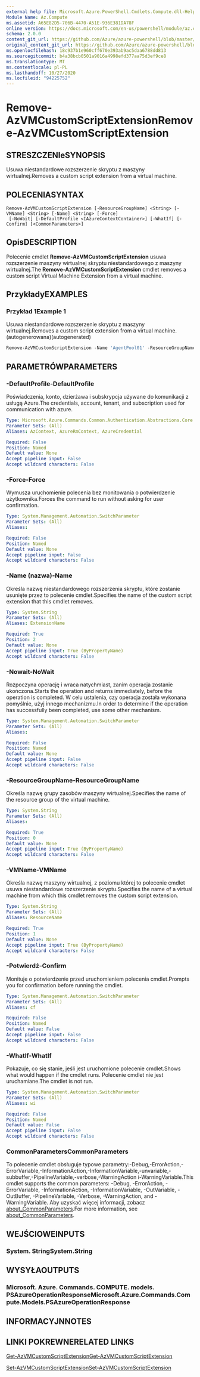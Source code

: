 ```yaml
---
external help file: Microsoft.Azure.PowerShell.Cmdlets.Compute.dll-Help.xml
Module Name: Az.Compute
ms.assetid: A65E82D5-706B-4470-A51E-936E381DA78F
online version: https://docs.microsoft.com/en-us/powershell/module/az.compute/remove-azvmcustomscriptextension
schema: 2.0.0
content_git_url: https://github.com/Azure/azure-powershell/blob/master/src/Compute/Compute/help/Remove-AzVMCustomScriptExtension.md
original_content_git_url: https://github.com/Azure/azure-powershell/blob/master/src/Compute/Compute/help/Remove-AzVMCustomScriptExtension.md
ms.openlocfilehash: 18c937b1e960cff670e393ab9ac5daa6788dd813
ms.sourcegitcommit: b4a38bcb0501a9016a4998efd377aa75d3ef9ce8
ms.translationtype: MT
ms.contentlocale: pl-PL
ms.lasthandoff: 10/27/2020
ms.locfileid: "94225752"
---
```

# <span data-ttu-id="bdd93-101">Remove-AzVMCustomScriptExtension</span><span class="sxs-lookup"><span data-stu-id="bdd93-101">Remove-AzVMCustomScriptExtension</span></span>

## <span data-ttu-id="bdd93-102">STRESZCZENIe</span><span class="sxs-lookup"><span data-stu-id="bdd93-102">SYNOPSIS</span></span>
<span data-ttu-id="bdd93-103">Usuwa niestandardowe rozszerzenie skryptu z maszyny wirtualnej.</span><span class="sxs-lookup"><span data-stu-id="bdd93-103">Removes a custom script extension from a virtual machine.</span></span>

## <span data-ttu-id="bdd93-104">POLECENIA</span><span class="sxs-lookup"><span data-stu-id="bdd93-104">SYNTAX</span></span>

```
Remove-AzVMCustomScriptExtension [-ResourceGroupName] <String> [-VMName] <String> [-Name] <String> [-Force]
 [-NoWait] [-DefaultProfile <IAzureContextContainer>] [-WhatIf] [-Confirm] [<CommonParameters>]
```

## <span data-ttu-id="bdd93-105">Opis</span><span class="sxs-lookup"><span data-stu-id="bdd93-105">DESCRIPTION</span></span>
<span data-ttu-id="bdd93-106">Polecenie cmdlet **Remove-AzVMCustomScriptExtension** usuwa rozszerzenie maszyny wirtualnej skryptu niestandardowego z maszyny wirtualnej.</span><span class="sxs-lookup"><span data-stu-id="bdd93-106">The **Remove-AzVMCustomScriptExtension** cmdlet removes a custom script Virtual Machine Extension from a virtual machine.</span></span>

## <span data-ttu-id="bdd93-107">Przykłady</span><span class="sxs-lookup"><span data-stu-id="bdd93-107">EXAMPLES</span></span>

### <span data-ttu-id="bdd93-108">Przykład 1</span><span class="sxs-lookup"><span data-stu-id="bdd93-108">Example 1</span></span>

<span data-ttu-id="bdd93-109">Usuwa niestandardowe rozszerzenie skryptu z maszyny wirtualnej.</span><span class="sxs-lookup"><span data-stu-id="bdd93-109">Removes a custom script extension from a virtual machine.</span></span> <span data-ttu-id="bdd93-110">(autogenerowana)</span><span class="sxs-lookup"><span data-stu-id="bdd93-110">(autogenerated)</span></span>

```powershell <!-- Aladdin Generated Example --> 
Remove-AzVMCustomScriptExtension -Name 'AgentPool01' -ResourceGroupName myresourcegroup -VMName 'VM01'
```

## <span data-ttu-id="bdd93-111">PARAMETRÓW</span><span class="sxs-lookup"><span data-stu-id="bdd93-111">PARAMETERS</span></span>

### <span data-ttu-id="bdd93-112">-DefaultProfile</span><span class="sxs-lookup"><span data-stu-id="bdd93-112">-DefaultProfile</span></span>
<span data-ttu-id="bdd93-113">Poświadczenia, konto, dzierżawa i subskrypcja używane do komunikacji z usługą Azure.</span><span class="sxs-lookup"><span data-stu-id="bdd93-113">The credentials, account, tenant, and subscription used for communication with azure.</span></span>

```yaml
Type: Microsoft.Azure.Commands.Common.Authentication.Abstractions.Core.IAzureContextContainer
Parameter Sets: (All)
Aliases: AzContext, AzureRmContext, AzureCredential

Required: False
Position: Named
Default value: None
Accept pipeline input: False
Accept wildcard characters: False
```

### <span data-ttu-id="bdd93-114">-Force</span><span class="sxs-lookup"><span data-stu-id="bdd93-114">-Force</span></span>
<span data-ttu-id="bdd93-115">Wymusza uruchomienie polecenia bez monitowania o potwierdzenie użytkownika.</span><span class="sxs-lookup"><span data-stu-id="bdd93-115">Forces the command to run without asking for user confirmation.</span></span>

```yaml
Type: System.Management.Automation.SwitchParameter
Parameter Sets: (All)
Aliases:

Required: False
Position: Named
Default value: None
Accept pipeline input: False
Accept wildcard characters: False
```

### <span data-ttu-id="bdd93-116">-Name (nazwa)</span><span class="sxs-lookup"><span data-stu-id="bdd93-116">-Name</span></span>
<span data-ttu-id="bdd93-117">Określa nazwę niestandardowego rozszerzenia skryptu, które zostanie usunięte przez to polecenie cmdlet.</span><span class="sxs-lookup"><span data-stu-id="bdd93-117">Specifies the name of the custom script extension that this cmdlet removes.</span></span>

```yaml
Type: System.String
Parameter Sets: (All)
Aliases: ExtensionName

Required: True
Position: 2
Default value: None
Accept pipeline input: True (ByPropertyName)
Accept wildcard characters: False
```

### <span data-ttu-id="bdd93-118">-Nowait</span><span class="sxs-lookup"><span data-stu-id="bdd93-118">-NoWait</span></span>
<span data-ttu-id="bdd93-119">Rozpoczyna operację i wraca natychmiast, zanim operacja zostanie ukończona.</span><span class="sxs-lookup"><span data-stu-id="bdd93-119">Starts the operation and returns immediately, before the operation is completed.</span></span> <span data-ttu-id="bdd93-120">W celu ustalenia, czy operacja została wykonana pomyślnie, użyj innego mechanizmu.</span><span class="sxs-lookup"><span data-stu-id="bdd93-120">In order to determine if the operation has successfully been completed, use some other mechanism.</span></span>

```yaml
Type: System.Management.Automation.SwitchParameter
Parameter Sets: (All)
Aliases:

Required: False
Position: Named
Default value: None
Accept pipeline input: False
Accept wildcard characters: False
```

### <span data-ttu-id="bdd93-121">-ResourceGroupName</span><span class="sxs-lookup"><span data-stu-id="bdd93-121">-ResourceGroupName</span></span>
<span data-ttu-id="bdd93-122">Określa nazwę grupy zasobów maszyny wirtualnej.</span><span class="sxs-lookup"><span data-stu-id="bdd93-122">Specifies the name of the resource group of the virtual machine.</span></span>

```yaml
Type: System.String
Parameter Sets: (All)
Aliases:

Required: True
Position: 0
Default value: None
Accept pipeline input: True (ByPropertyName)
Accept wildcard characters: False
```

### <span data-ttu-id="bdd93-123">-VMName</span><span class="sxs-lookup"><span data-stu-id="bdd93-123">-VMName</span></span>
<span data-ttu-id="bdd93-124">Określa nazwę maszyny wirtualnej, z poziomu której to polecenie cmdlet usuwa niestandardowe rozszerzenie skryptu.</span><span class="sxs-lookup"><span data-stu-id="bdd93-124">Specifies the name of a virtual machine from which this cmdlet removes the custom script extension.</span></span>

```yaml
Type: System.String
Parameter Sets: (All)
Aliases: ResourceName

Required: True
Position: 1
Default value: None
Accept pipeline input: True (ByPropertyName)
Accept wildcard characters: False
```

### <span data-ttu-id="bdd93-125">-Potwierdź</span><span class="sxs-lookup"><span data-stu-id="bdd93-125">-Confirm</span></span>
<span data-ttu-id="bdd93-126">Monituje o potwierdzenie przed uruchomieniem polecenia cmdlet.</span><span class="sxs-lookup"><span data-stu-id="bdd93-126">Prompts you for confirmation before running the cmdlet.</span></span>

```yaml
Type: System.Management.Automation.SwitchParameter
Parameter Sets: (All)
Aliases: cf

Required: False
Position: Named
Default value: False
Accept pipeline input: False
Accept wildcard characters: False
```

### <span data-ttu-id="bdd93-127">-WhatIf</span><span class="sxs-lookup"><span data-stu-id="bdd93-127">-WhatIf</span></span>
<span data-ttu-id="bdd93-128">Pokazuje, co się stanie, jeśli jest uruchomione polecenie cmdlet.</span><span class="sxs-lookup"><span data-stu-id="bdd93-128">Shows what would happen if the cmdlet runs.</span></span>
<span data-ttu-id="bdd93-129">Polecenie cmdlet nie jest uruchamiane.</span><span class="sxs-lookup"><span data-stu-id="bdd93-129">The cmdlet is not run.</span></span>

```yaml
Type: System.Management.Automation.SwitchParameter
Parameter Sets: (All)
Aliases: wi

Required: False
Position: Named
Default value: False
Accept pipeline input: False
Accept wildcard characters: False
```

### <span data-ttu-id="bdd93-130">CommonParameters</span><span class="sxs-lookup"><span data-stu-id="bdd93-130">CommonParameters</span></span>
<span data-ttu-id="bdd93-131">To polecenie cmdlet obsługuje typowe parametry:-Debug,-ErrorAction,-ErrorVariable,-InformationAction,-InformationVariable,-unvariable,-subbuffer,-PipelineVariable,-verbose,-WarningAction i-WarningVariable.</span><span class="sxs-lookup"><span data-stu-id="bdd93-131">This cmdlet supports the common parameters: -Debug, -ErrorAction, -ErrorVariable, -InformationAction, -InformationVariable, -OutVariable, -OutBuffer, -PipelineVariable, -Verbose, -WarningAction, and -WarningVariable.</span></span> <span data-ttu-id="bdd93-132">Aby uzyskać więcej informacji, zobacz [about_CommonParameters](http://go.microsoft.com/fwlink/?LinkID=113216).</span><span class="sxs-lookup"><span data-stu-id="bdd93-132">For more information, see [about_CommonParameters](http://go.microsoft.com/fwlink/?LinkID=113216).</span></span>

## <span data-ttu-id="bdd93-133">WEJŚCIOWE</span><span class="sxs-lookup"><span data-stu-id="bdd93-133">INPUTS</span></span>

### <span data-ttu-id="bdd93-134">System. String</span><span class="sxs-lookup"><span data-stu-id="bdd93-134">System.String</span></span>

## <span data-ttu-id="bdd93-135">WYSYŁA</span><span class="sxs-lookup"><span data-stu-id="bdd93-135">OUTPUTS</span></span>

### <span data-ttu-id="bdd93-136">Microsoft. Azure. Commands. COMPUTE. models. PSAzureOperationResponse</span><span class="sxs-lookup"><span data-stu-id="bdd93-136">Microsoft.Azure.Commands.Compute.Models.PSAzureOperationResponse</span></span>

## <span data-ttu-id="bdd93-137">INFORMACYJN</span><span class="sxs-lookup"><span data-stu-id="bdd93-137">NOTES</span></span>

## <span data-ttu-id="bdd93-138">LINKI POKREWNE</span><span class="sxs-lookup"><span data-stu-id="bdd93-138">RELATED LINKS</span></span>

[<span data-ttu-id="bdd93-139">Get-AzVMCustomScriptExtension</span><span class="sxs-lookup"><span data-stu-id="bdd93-139">Get-AzVMCustomScriptExtension</span></span>](./Get-AzVMCustomScriptExtension.md)

[<span data-ttu-id="bdd93-140">Set-AzVMCustomScriptExtension</span><span class="sxs-lookup"><span data-stu-id="bdd93-140">Set-AzVMCustomScriptExtension</span></span>](./Set-AzVMCustomScriptExtension.md)
